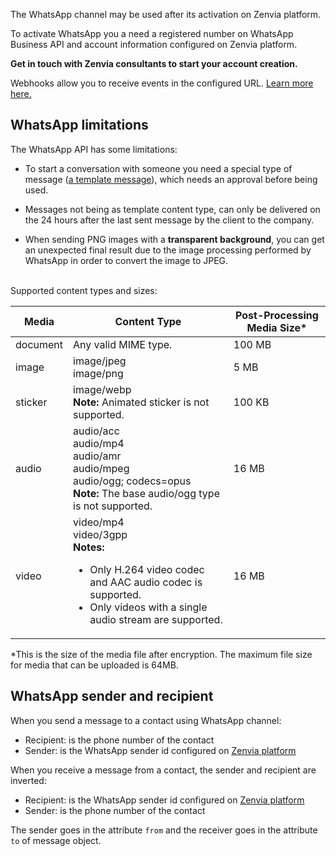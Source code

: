 The WhatsApp channel may be used after its activation on Zenvia platform.

To activate WhatsApp you a need a registered number on WhatsApp Business API and account information configured on Zenvia platform.

**Get in touch with Zenvia consultants to start your account creation.**

Webhooks allow you to receive events in the configured URL. [Learn more here.](#tag/Webhooks)


## WhatsApp limitations

The WhatsApp API has some limitations:

* To start a conversation with someone you need a special type of message ([a template message](#section/Template)), which needs an approval before being used.

* Messages not being as template content type, can only be delivered on the 24 hours after the last sent message by the client to the company.

* When sending PNG images with a **transparent background**, you can get an unexpected final result due to the image processing performed by WhatsApp in order to convert the image to JPEG.

<br>
Supported content types and sizes:

| Media | Content Type | Post-Processing Media Size* |
|---|---|---|
| document | Any valid MIME type. | 100&nbsp;MB |
| image | image/jpeg<br>image/png | 5 MB |
| sticker | image/webp<br>**Note:** Animated sticker is not supported.  | 100 KB |
| audio | audio/acc<br>audio/mp4<br>audio/amr<br>audio/mpeg<br>audio/ogg; codecs=opus<br>**Note:** The base audio/ogg type is not supported. | 16 MB |
| video | video/mp4<br>video/3gpp<br>**Notes:** <ul><li>Only H.264 video codec and AAC audio codec is supported.</li><li>Only videos with a single audio stream are supported.</li></ul> | 16 MB |

*This is the size of the media file after encryption. The maximum file size for media that can be uploaded is 64MB.

## WhatsApp sender and recipient

When you send a message to a contact using WhatsApp channel:

* Recipient: is the phone number of the contact
* Sender: is the WhatsApp sender id configured on [Zenvia platform](https://app.zenvia.com/home/credentials/whatsapp/list)

When you receive a message from a contact, the sender and recipient are inverted:

* Recipient: is the WhatsApp sender id configured on [Zenvia platform](https://app.zenvia.com/home/credentials/whatsapp/list)
* Sender: is the phone number of the contact

The sender goes in the attribute `from` and the receiver goes in the attribute `to` of message object.
